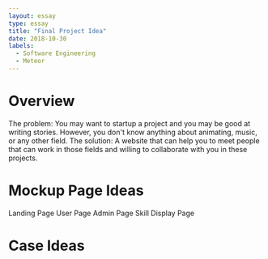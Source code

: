 ```yaml
---
layout: essay
type: essay
title: "Final Project Idea"
date: 2018-10-30
labels:
  - Software Engineering
  - Meteor
---
```


# Overview
The problem: You may want to startup a project and you may be good at writing stories. However, you don't know anything about animating, music, or any other field.
The solution: A website that can help you to meet people that can work in those fields and willing to collaborate with you in these projects.

# Mockup Page Ideas
Landing Page
User Page
Admin Page
Skill Display Page

# Case Ideas
